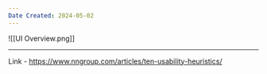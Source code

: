 ```yaml
---
Date Created: 2024-05-02
---
```


![[UI Overview.png]]

---
Link - https://www.nngroup.com/articles/ten-usability-heuristics/